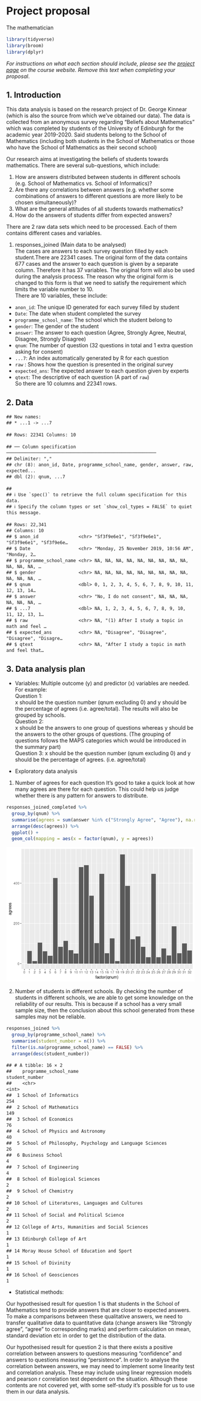 Project proposal
================
The mathematician

``` r
library(tidyverse)
library(broom)
library(dplyr)
```

*For instructions on what each section should include, please see the
[project page](https://idsed.digital/assessments/project/#proposal) on
the course website. Remove this text when completing your proposal*.

## 1. Introduction

This data analysis is based on the research project of Dr. George
Kinnear (which is also the source from which we’ve obtained our data).
The data is collected from an anonymous survey regarding “Beliefs about
Mathematics” which was completed by students of the University of
Edinburgh for the academic year 2019-2020. Said students belong to the
School of Mathematics (including both students in the School of
Mathematics or those who have the School of Mathematics as their second
school)

Our research aims at investigating the beliefs of students towards
mathematics. There are several sub-questions, which include:  
1. How are answers distributed between students in different schools
(e.g. School of Mathematics vs. School of Informatics)?  
2. Are there any correlations between answers (e.g. whether some
combinations of answers to different questions are more likely to be
chosen simultaneously)?  
3. What are the general attitudes of all students towards mathematics?  
4. How do the answers of students differ from expected answers?

There are 2 raw data sets which need to be processed. Each of them
contains different cases and variables.  
1. responses\_joined (Main data to be analysed)  
The cases are answers to each survey question filled by each
student.There are 22341 cases. The original form of the data contains
677 cases and the answer to each question is given by a separate column.
Therefore it has 37 variables. The original form will also be used
during the analysis process. The reason why the original form is changed
to this form is that we need to satisfy the requirement which limits the
variable number to 10.  
There are 10 variables, these include:  
- `anon_id`: The unique ID generated for each survey filled by student  
- `Date`: The date when student completed the survey  
- `programme_school_name`: The school which the student belong to  
- `gender`: The gender of the student  
- `answer`: The answer to each question (Agree, Strongly Agree, Neutral,
Disagree, Strongly Disagree)  
- `qnum`: The number of question (32 questions in total and 1 extra
question asking for consent)  
- `...7`: An index automatically generated by R for each question  
- `raw` : Shows how the question is presented in the original survey  
- `expected_ans`: The expected answer to each question given by
experts  
- `qtext`: The descriptive of each question (A part of `raw`)  
So there are 10 columns and 22341 rows.

## 2. Data

    ## New names:
    ## * ...1 -> ...7

    ## Rows: 22341 Columns: 10

    ## ── Column specification ────────────────────────────────────────────────────────
    ## Delimiter: ","
    ## chr (8): anon_id, Date, programme_school_name, gender, answer, raw, expected...
    ## dbl (2): qnum, ...7

    ## 
    ## ℹ Use `spec()` to retrieve the full column specification for this data.
    ## ℹ Specify the column types or set `show_col_types = FALSE` to quiet this message.

    ## Rows: 22,341
    ## Columns: 10
    ## $ anon_id               <chr> "Sf3f9e6e1", "Sf3f9e6e1", "Sf3f9e6e1", "Sf3f9e6e…
    ## $ Date                  <chr> "Monday, 25 November 2019, 10:56 AM", "Monday, 2…
    ## $ programme_school_name <chr> NA, NA, NA, NA, NA, NA, NA, NA, NA, NA, NA, NA, …
    ## $ gender                <chr> NA, NA, NA, NA, NA, NA, NA, NA, NA, NA, NA, NA, …
    ## $ qnum                  <dbl> 0, 1, 2, 3, 4, 5, 6, 7, 8, 9, 10, 11, 12, 13, 14…
    ## $ answer                <chr> "No, I do not consent", NA, NA, NA, NA, NA, NA, …
    ## $ ...7                  <dbl> NA, 1, 2, 3, 4, 5, 6, 7, 8, 9, 10, 11, 12, 13, 1…
    ## $ raw                   <chr> NA, "(1) After I study a topic in math and feel …
    ## $ expected_ans          <chr> NA, "Disagree", "Disagree", "Disagree", "Disagre…
    ## $ qtext                 <chr> NA, "After I study a topic in math and feel that…

## 3. Data analysis plan

-   Variables: Multiple outcome (y) and predictor (x) variables are
    needed.  
    For example:  
    Question 1:  
    x should be the question number (qnum excluding 0) and y should be
    the percentage of agrees (i.e. agree/total). The results will also
    be grouped by schools.  
    Question 2:  
    x should be the answers to one group of questions whereas y should
    be the answers to the other groups of questions. (The grouping of
    questions follows the MAPS categories which would be introduced in
    the summary part)  
    Question 3: x should be the question number (qnum excluding 0) and y
    should be the percentage of agrees. (i.e. agree/total)

-   Exploratory data analysis

1.  Number of agrees for each question It’s good to take a quick look at
    how many agrees are there for each question. This could help us
    judge whether there is any pattern for answers to distribute.

``` r
responses_joined_completed %>%
  group_by(qnum) %>%
  summarise(agrees = sum(answer %in% c("Strongly Agree", "Agree"), na.rm = TRUE)) %>%
  arrange(desc(agrees)) %>%
  ggplot() +
  geom_col(mapping = aes(x = factor(qnum), y = agrees))
```

![](proposal_files/figure-gfm/number-agree-1.png)<!-- -->

2.  Number of students in different schools. By checking the number of
    students in different schools, we are able to get some knowledge on
    the reliability of our results. This is because if a school has a
    very small sample size, then the conclusion about this school
    generated from these samples may not be reliable.

``` r
responses_joined %>%
  group_by(programme_school_name) %>%
  summarise(student_number = n()) %>%
  filter(is.na(programme_school_name) == FALSE) %>%
  arrange(desc(student_number))
```

    ## # A tibble: 16 × 2
    ##    programme_school_name                                  student_number
    ##    <chr>                                                           <int>
    ##  1 School of Informatics                                             254
    ##  2 School of Mathematics                                             149
    ##  3 School of Economics                                                76
    ##  4 School of Physics and Astronomy                                    40
    ##  5 School of Philosophy, Psychology and Language Sciences             26
    ##  6 Business School                                                     4
    ##  7 School of Engineering                                               4
    ##  8 School of Biological Sciences                                       2
    ##  9 School of Chemistry                                                 2
    ## 10 School of Literatures, Languages and Cultures                       2
    ## 11 School of Social and Political Science                              2
    ## 12 College of Arts, Humanities and Social Sciences                     1
    ## 13 Edinburgh College of Art                                            1
    ## 14 Moray House School of Education and Sport                           1
    ## 15 School of Divinity                                                  1
    ## 16 School of Geosciences                                               1

-   Statistical methods:

Our hypothesised result for question 1 is that students in the School of
Mathematics tend to provide answers that are closer to expected answers.
To make a comparisons between these qualitative answers, we need to
transfer qualitative data to quantitative data (change answers like
“Strongly agree”, “agree” to corresponding marks) and perform
calculation on mean, standard deviation etc in order to get the
distribution of the data.

Our hypothesised result for question 2 is that there exists a positive
correlation between answers to questions measuring “confidence” and
answers to questions measuring “persistence”. In order to analyse the
correlation between answers, we may need to implement some linearity
test and correlation analysis. These may include using linear regression
models and pearson r correlation test dependent on the situation.
Although these contents are not covered yet, with some self-study it’s
possible for us to use them in our data analysis.
